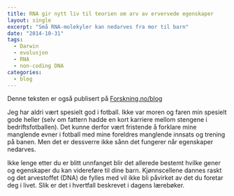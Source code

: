 ```yaml
---
title: RNA gir nytt liv til teorien om arv av ervervede egenskaper
layout: single
excerpt: "Små RNA-molekyler kan nedarves fra mor til barn"
date: "2014-10-31"
tags:
  - Darwin
  - evolusjon
  - RNA
  - non-coding DNA
categories:
  - blog
---
```


Denne teksten er også publisert på [Forskning.no/blog](http://forskning.no/content/rna-gir-nytt-liv-til-teorien-om-arv-av-ervervede-egenskaper)


Jeg har aldri vært spesielt god i fotball. Ikke var moren og faren min spesielt gode heller (selv om fattern hadde en kort karriere mellom stengene i bedriftsfotballen). Det kunne derfor vært fristende å forklare mine manglende evner i fotball med mine foreldres manglende innsats og trening på banen. Men det er dessverre ikke sånn det fungerer når egenskaper nedarves.

Ikke lenge etter du er blitt unnfanget blir det allerede bestemt hvilke gener og egenskaper du kan videreføre til dine barn. Kjønnscellene dannes raskt og det arvestoffet (DNA) de fylles med vil ikke bli påvirket av det du foretar deg i livet. Slik er det i hvertfall beskrevet i dagens lærebøker.
